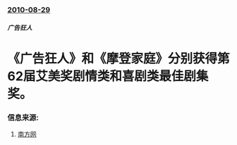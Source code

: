 ### [2010-08-29](/news/2010/08/29/index.md)

##### 广告狂人
#  《广告狂人》和《摩登家庭》分别获得第62届艾美奖剧情类和喜剧类最佳剧集奖。




### 信息来源:

1. [南方网](https://web.archive.org/web/20100903151748/http://ent.southcn.com/8/2010-08/31/content_15400187.htm)

